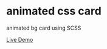 # animated css card
animated bg card using SCSS

[Live Demo](https://animated-bg-css-cards.netlify.app/)
